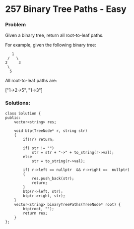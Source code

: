 # 257 Binary Tree Paths - Easy

### Problem
Given a binary tree, return all root-to-leaf paths.

For example, given the following binary tree:

```
   1
 /   \
2     3
 \
  5
```

All root-to-leaf paths are:

["1->2->5", "1->3"]

### Solutions:

```
class Solution {
public:
    vector<string> res;

    void btp(TreeNode* r, string str)
    {
        if(!r) return;

        if( str != "")
            str = str + "->" + to_string(r->val);
        else
            str = to_string(r->val);

        if( r->left == nullptr  && r->right ==  nullptr)
        {
            res.push_back(str);
            return;
        }
        btp(r->left, str);
        btp(r->right, str);
    }
    vector<string> binaryTreePaths(TreeNode* root) {
        btp(root, "");
        return res;
    }
};
```
